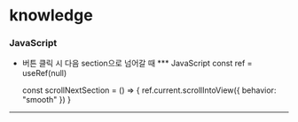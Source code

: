 # knowledge

### JavaScript
- 버튼 클릭 시 다음 section으로 넘어갈 때
*** JavaScript
const ref = useRef(null)

    const scrollNextSection = () => {
        ref.current.scrollIntoView({ behavior: "smooth" })
    }
***
